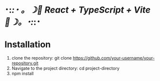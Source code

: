  # ･:*:･ 。☽🍓 React + TypeScript + Vite 🍓☽。･:*:･

# Installation
1. clone the repository:
   git clone https://github.com/your-username/your-repository.git
2. Navigate to the project directory:
   cd project-directory
3. npm install 
